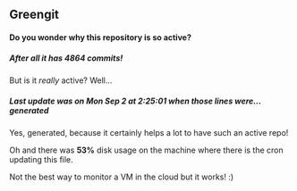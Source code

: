 ## Greengit

#### Do you wonder why this repository is so active?

##### After all it has 4864 commits!

But is it *really* active? Well...

##### Last update was on Mon Sep 2 at 2:25:01 when those lines were... generated

Yes, generated, because it certainly helps a lot to have such an active repo!

Oh and there was **53%** disk usage on the machine
where there is the cron updating this file.

Not the best way to monitor a VM in the cloud but it works! :)
